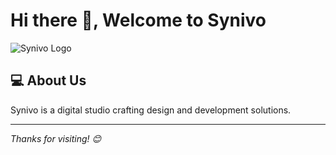 # Hi there 👋, Welcome to Synivo

![Synivo Logo](https://www.synivo.tech/_next/image?url=%2Flogo%2Fsynivo_logo.svg&w=384&q=75)

## 💻 About Us

Synivo is a digital studio crafting design and development solutions.

---

*Thanks for visiting! 😊*
